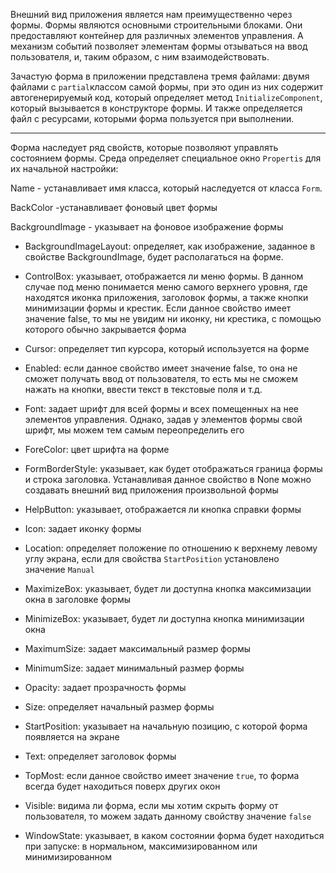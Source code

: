 Внешний вид приложения является нам преимущественно через формы. Формы являются основными строительными блоками. Они предоставляют контейнер для различных элементов управления. А механизм событий позволяет элементам формы отзываться на ввод пользователя, и, таким образом, c ним взаимодействовать.

Зачастую форма в приложении представлена тремя файлами: двумя файлами с `partial`классом самой формы, при это один из них содержит автогенерируемый код, который определяет метод `InitializeComponent`, который вызывается в конструкторе формы. И также определяется файл с ресурсами, которыми форма пользуется при выполнении.

---

Форма наследует ряд свойств, которые позволяют управлять состоянием формы.  Среда определяет специальное окно `Propertis` для их начальной настройки:

Name - устанавливает имя класса, который наследуется от класса `Form`.
    
BackColor -устанавливает фоновый цвет формы
    
BackgroundImage - указывает на фоновое изображение формы
    
- BackgroundImageLayout: определяет, как изображение, заданное в свойстве BackgroundImage, будет располагаться на форме.
    
- ControlBox: указывает, отображается ли меню формы. В данном случае под меню понимается меню самого верхнего уровня, где находятся иконка приложения, заголовок формы, а также кнопки минимизации формы и крестик. Если данное свойство имеет значение false, то мы не увидим ни иконку, ни крестика, с помощью которого обычно закрывается форма
    
- Cursor: определяет тип курсора, который используется на форме
    
- Enabled: если данное свойство имеет значение false, то она не сможет получать ввод от пользователя, то есть мы не сможем нажать на кнопки, ввести текст в текстовые поля и т.д.
    
- Font: задает шрифт для всей формы и всех помещенных на нее элементов управления. Однако, задав у элементов формы свой шрифт, мы можем тем самым переопределить его
    
- ForeColor: цвет шрифта на форме
    
- FormBorderStyle: указывает, как будет отображаться граница формы и строка заголовка. Устанавливая данное свойство в None можно создавать внешний вид приложения произвольной формы
    
- HelpButton: указывает, отображается ли кнопка справки формы
    
- Icon: задает иконку формы
    
- Location: определяет положение по отношению к верхнему левому углу экрана, если для свойства `StartPosition` установлено значение `Manual`
    
- MaximizeBox: указывает, будет ли доступна кнопка максимизации окна в заголовке формы
    
- MinimizeBox: указывает, будет ли доступна кнопка минимизации окна
    
- MaximumSize: задает максимальный размер формы
    
- MinimumSize: задает минимальный размер формы
    
- Opacity: задает прозрачность формы
    
- Size: определяет начальный размер формы
    
- StartPosition: указывает на начальную позицию, с которой форма появляется на экране
    
- Text: определяет заголовок формы
    
- TopMost: если данное свойство имеет значение `true`, то форма всегда будет находиться поверх других окон
    
- Visible: видима ли форма, если мы хотим скрыть форму от пользователя, то можем задать данному свойству значение `false`
    
- WindowState: указывает, в каком состоянии форма будет находиться при запуске: в нормальном, максимизированном или минимизированном